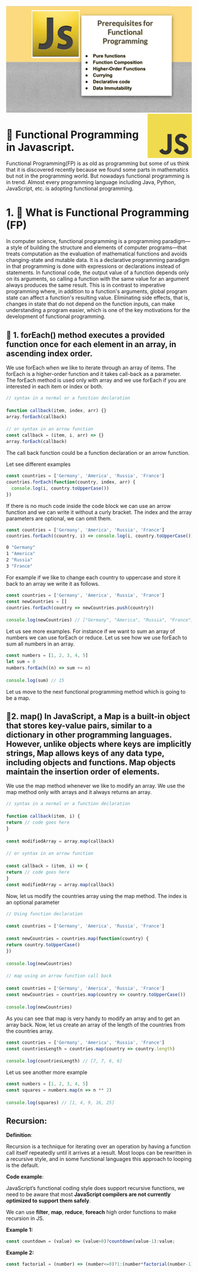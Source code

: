 <img src="images/functional.png"/>
<img src="images/javascript.png" width="120px" align="right"/>

# 🙉 Functional Programming in Javascript.
Functional Programming(FP) is as old as programming but some of us think that it is discovered recently because we found some parts in mathematics but not in the programming world. But nowadays functional programming is in trend. Almost every programming language including Java, Python, JavaScript, etc. is adopting functional programming.

# 1. 🤖  What is Functional Programming (FP) 

In computer science, functional programming is a programming paradigm—a style of building the structure and elements of computer programs—that treats computation as the evaluation of mathematical functions and avoids changing-state and mutable data. It is a declarative programming paradigm in that programming is done with expressions or declarations instead of statements. In functional code, the output value of a function depends only on its arguments, so calling a function with the same value for an argument always produces the same result. This is in contrast to imperative programming where, in addition to a function's arguments, global program state can affect a function's resulting value. Eliminating side effects, that is, changes in state that do not depend on the function inputs, can make understanding a program easier, which is one of the key motivations for the development of functional programming.

## 🤡 1. forEach() method executes a provided function once for each element in an array, in ascending index order.

We use forEach when we like to iterate through an array of items. The forEach is a higher-order function and it takes call-back as a parameter. The forEach method is used only with array and we use forEach if you are interested in each item or index or both.

```js
// syntax in a normal or a function declaration

function callback(item, index, arr) {}
array.forEach(callback)

// or syntax in an arrow function
const callback = (item, i, arr) => {}
array.forEach(callback) 
```

The call back function could be a function declaration or an arrow function.

Let see different examples

```js
const countries = ['Germany', 'America', 'Russia', 'France']
countries.forEach(function(country, index, arr) {
  console.log(i, country.toUpperCase())
})
```

If there is no much code inside the code block we can use an arrow function and we can write it without a curly bracket. The index and the array parameters are optional, we can omit them.

```js
const countries = ['Germany', 'America', 'Russia', 'France']
countries.forEach((country, i) => console.log(i, country.toUpperCase()))
```

```sh
0 "Germany"
1 "America"
2 "Russia"
3 "France"
```

For example if we like to change each country to uppercase and store it back to an array we write it as follows.

```js
const countries = ['Germany', 'America', 'Russia', 'France']
const newCountries = []
countries.forEach(country => newCountries.push(country))

console.log(newCountries) // ["Germany", "America", "Russia", "France"]
```

Let us see more examples. For instance if we want to sum an array of numbers we can use forEach or reduce. Let us see how we use forEach to sum all numbers in an array.

```js
const numbers = [1, 2, 3, 4, 5]
let sum = 0
numbers.forEach((n) => sum += n)

console.log(sum) // 15
```

Let us move to the next functional programming method which is going to be a map.


## 🫡2. map() In JavaScript, a Map is a built-in object that stores key-value pairs, similar to a dictionary in other programming languages. However, unlike objects where keys are implicitly strings, Map allows keys of any data type, including objects and functions. Map objects maintain the insertion order of elements.

We use the map method whenever we like to modify an array. We use the map method only with arrays and it always returns an array.

```js
// syntax in a normal or a function declaration

function callback(item, i) {
return // code goes here
}

const modifiedArray = array.map(callback)

// or syntax in an arrow function

const callback = (item, i) => {
return // code goes here
}
const modifiedArray = array.map(callback)
```

Now, let us modify the countries array using the map method. The index is an optional parameter

```js
// Using function declaration

const countries = ['Germany', 'America', 'Russia', 'France']

const newCountries = countries.map(function(country) {
return country.toUpperCase()
})

console.log(newCountries)

// map using an arrow function call back

const countries = ['Germany', 'America', 'Russia', 'France']
const newCountries = countries.map(country => country.toUpperCase())

console.log(newCountries) 

```

As you can see that map is very handy to modify an array and to get an array back. Now, let us create an array of the length of the countries from the countries array.

```js
const countries = ['Germany', 'America', 'Russia', 'France']
const countriesLength = countries.map(country => country.length)

console.log(countriesLength) // [7, 7, 6, 6]
```

Let us see another more example

```js
const numbers = [1, 2, 3, 4, 5]
const squares = numbers.map(n => n ** 2)

console.log(squares) // [1, 4, 9, 16, 25]
```


## Recursion:

**Definition**:

Recursion is a technique for iterating over an operation by having a function call itself repeatedly until it arrives at a result. Most loops can be rewritten in a recursive style, and in some functional languages this approach to looping is the default.

**Code example**:

JavaScript’s functional coding style does support recursive functions, we need to be aware that most **JavaScript compilers are not currently optimized to support them safely**.

We can use **filter**, **map**, **reduce**, **foreach** high order functions to make recursion in JS.
 
**Example 1:**
```js
const countdown = (value) => (value>0)?countdown(value-1):value;
```

**Example 2:**
```js
const factorial = (number) => (number<=0)?1:(number*factorial(number-1));
```
